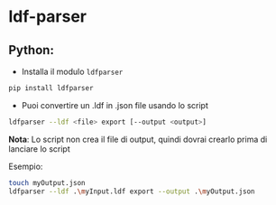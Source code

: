 # ldf-parser

## Python:

- Installa il modulo `ldfparser`
```bash
pip install ldfparser
```

- Puoi convertire un .ldf in .json file usando lo script

```bash
ldfparser --ldf <file> export [--output <output>]
```

**Nota**: Lo script non crea il file di output, quindi dovrai crearlo prima di lanciare lo script

Esempio:

```bash
touch myOutput.json
ldfparser --ldf .\myInput.ldf export --output .\myOutput.json
```